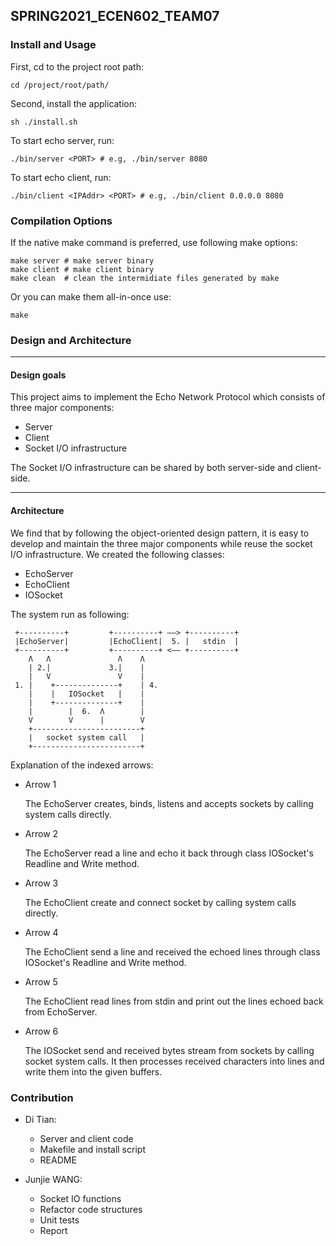 SPRING2021_ECEN602_TEAM07
---

### Install and Usage
First, cd to the project root path:
```
cd /project/root/path/
```
Second, install the application:
```
sh ./install.sh
```
To start echo server, run:
```
./bin/server <PORT> # e.g, ./bin/server 8080 
```
To start echo client, run:
```
./bin/client <IPAddr> <PORT> # e.g, ./bin/client 0.0.0.0 8080 
```

### Compilation Options
If the native make command is preferred, use following make options:
```
make server # make server binary
make client # make client binary
make clean  # clean the intermidiate files generated by make
```
Or you can make them all-in-once use:
```
make
```

### Design and Architecture

---
#### Design goals
This project aims to implement the Echo Network Protocol which consists of three major components:
- Server
- Client
- Socket I/O infrastructure

The Socket I/O infrastructure can be shared by both server-side and client-side.

--- 
#### Architecture
We find that by following the object-oriented design pattern, it is easy to develop and maintain the three major
components while reuse the socket I/O infrastructure. We created the following classes:
- EchoServer
- EchoClient
- IOSocket

The system run as following:
```
 +----------+         +----------+ ——> +----------+
 |EchoServer|         |EchoClient|  5. |   stdin  |    
 +----------+         +----------+ <—— +----------+
    Λ   Λ               Λ    Λ 
    | 2.|             3.|    |
    |   V               V    |
 1. |    +--------------+    | 4.
    |    |   IOSocket   |    |
    |    +--------------+    |
    |        |  6.  Λ        |
    V        V      |        V
    +------------------------+
    |   socket system call   |
    +------------------------+
```
Explanation of the indexed arrows:
- Arrow 1

    The EchoServer creates, binds, listens and accepts sockets by calling system calls directly. 
    
- Arrow 2
    
    The EchoServer read a line and echo it back through class IOSocket's Readline and Write method.
  
- Arrow 3

    The EchoClient create and connect socket by calling system calls directly.

- Arrow 4

    The EchoClient send a line and received the echoed lines through class IOSocket's Readline and Write method.
    
- Arrow 5

    The EchoClient read lines from stdin and print out the lines echoed back from EchoServer.  
    
- Arrow 6

    The IOSocket send and received bytes stream from sockets by calling socket system calls.
    It then processes received characters into lines and write them into the given buffers.

### Contribution
- Di Tian:
    - Server and client code
    - Makefile and install script
    - README
    
- Junjie WANG:
    - Socket IO functions
    - Refactor code structures
    - Unit tests
    - Report
    

